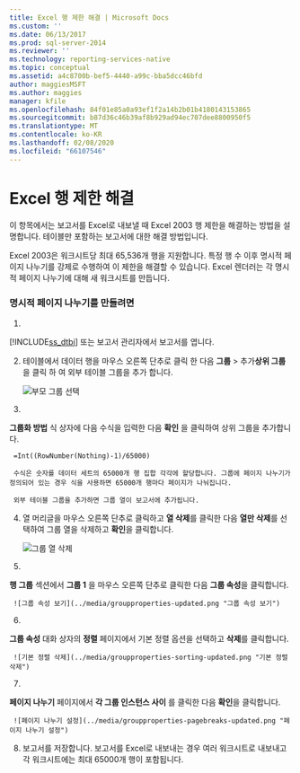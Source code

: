 ```yaml
---
title: Excel 행 제한 해결 | Microsoft Docs
ms.custom: ''
ms.date: 06/13/2017
ms.prod: sql-server-2014
ms.reviewer: ''
ms.technology: reporting-services-native
ms.topic: conceptual
ms.assetid: a4c8700b-bef5-4440-a99c-bba5dcc46bfd
author: maggiesMSFT
ms.author: maggies
manager: kfile
ms.openlocfilehash: 84f01e85a0a93ef1f2a14b2b01b4180143153865
ms.sourcegitcommit: b87d36c46b39af8b929ad94ec707dee8800950f5
ms.translationtype: MT
ms.contentlocale: ko-KR
ms.lasthandoff: 02/08/2020
ms.locfileid: "66107546"
---
```

# <a name="work-around-the-excel-row-limitation"></a>Excel 행 제한 해결
  이 항목에서는 보고서를 Excel로 내보낼 때 Excel 2003 행 제한을 해결하는 방법을 설명합니다. 테이블만 포함하는 보고서에 대한 해결 방법입니다.  
  
 Excel 2003은 워크시트당 최대 65,536개 행을 지원합니다. 특정 행 수 이후 명시적 페이지 나누기를 강제로 수행하여 이 제한을 해결할 수 있습니다. Excel 렌더러는 각 명시적 페이지 나누기에 대해 새 워크시트를 만듭니다.  
  
### <a name="to-create-an-explicit-page-break"></a>명시적 페이지 나누기를 만들려면  
  
1.  
  [!INCLUDE[ss_dtbi](../../includes/ss-dtbi-md.md)] 또는 보고서 관리자에서 보고서를 엽니다.  
  
2.  테이블에서 데이터 행을 마우스 오른쪽 단추로 클릭 한 다음 **그룹** > 추가**상위 그룹** 을 클릭 하 여 외부 테이블 그룹을 추가 합니다.  
  
     ![부모 그룹 선택](../media/datarow-selectparentgroup.png "부모 그룹 선택")  
  
3.  
  **그룹화 방법** 식 상자에 다음 수식을 입력한 다음 **확인** 을 클릭하여 상위 그룹을 추가합니다.  
  
     =Int((RowNumber(Nothing)-1)/65000)  
  
     수식은 숫자를 데이터 세트의 65000개 행 집합 각각에 할당합니다. 그룹에 페이지 나누기가 정의되어 있는 경우 식을 사용하면 65000개 행마다 페이지가 나눠집니다.  
  
     외부 테이블 그룹을 추가하면 그룹 열이 보고서에 추가됩니다.  
  
4.  열 머리글을 마우스 오른쪽 단추로 클릭하고 **열 삭제**를 클릭한 다음 **열만 삭제**를 선택하여 그룹 열을 삭제하고 **확인**을 클릭합니다.  
  
     ![그룹 열 삭제](../media/groupcolumn-delete-updated.png "그룹 열 삭제")  
  
5.  
  **행 그룹** 섹션에서 **그룹 1** 을 마우스 오른쪽 단추로 클릭한 다음 **그룹 속성**을 클릭합니다.  
  
     ![그룹 속성 보기](../media/groupproperties-updated.png "그룹 속성 보기")  
  
6.  
  **그룹 속성** 대화 상자의 **정렬** 페이지에서 기본 정렬 옵션을 선택하고 **삭제**를 클릭합니다.  
  
     ![기본 정렬 삭제](../media/groupproperties-sorting-updated.png "기본 정렬 삭제")  
  
7.  
  **페이지 나누기** 페이지에서 **각 그룹 인스턴스 사이** 를 클릭한 다음 **확인**을 클릭합니다.  
  
     ![페이지 나누기 설정](../media/groupproperties-pagebreaks-updated.png "페이지 나누기 설정")  
  
8.  보고서를 저장합니다. 보고서를 Excel로 내보내는 경우 여러 워크시트로 내보내고 각 워크시트에는 최대 65000개 행이 포함됩니다.  
  
  
